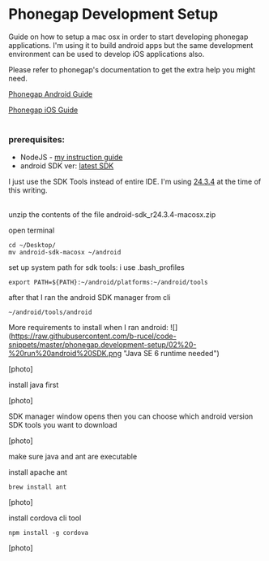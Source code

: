 # Phonegap Development Setup

Guide on how to setup a mac osx in order to start developing phonegap applications. I'm using it to build android apps but the same development environment can be used to develop iOS applications also.

Please refer to phonegap's documentation to get the extra help you might need.

[Phonegap Android Guide](http://docs.phonegap.com/en/edge/guide_platforms_android_index.md.html#Android%20Platform%20Guide)

[Phonegap iOS Guide](http://docs.phonegap.com/en/edge/guide_platforms_ios_index.md.html#iOS%20Platform%20Guide)
<br /><br />


### prerequisites:
- NodeJS - [my instruction guide](https://github.com/b-rucel/code-snippets/tree/master/mac.node_setup)
- android SDK ver: [latest SDK](http://developer.android.com/sdk/index.html)

I just use the SDK Tools instead of entire IDE. I'm using
[24.3.4](http://dl.google.com/android/android-sdk_r24.3.4-macosx.zip) at the time of this writing.
<br /><br />

unzip the contents of the file android-sdk_r24.3.4-macosx.zip

open terminal

    cd ~/Desktop/
    mv android-sdk-macosx ~/android



set up system path for sdk tools: i use .bash_profiles

    export PATH=${PATH}:~/android/platforms:~/android/tools



after that I ran the android SDK manager from cli

    ~/android/tools/android


More requirements to install when I ran android: 
![] (https://raw.githubusercontent.com/b-rucel/code-snippets/master/phonegap.development-setup/02%20-%20run%20android%20SDK.png "Java SE 6 runtime needed")


[photo]

install java first

[photo]

SDK manager window opens then you can choose which android version SDK tools you want to download

[photo]


make sure java and ant are executable


install apache ant

    brew install ant

[photo]


install cordova cli tool

    npm install -g cordova


[photo]




 

